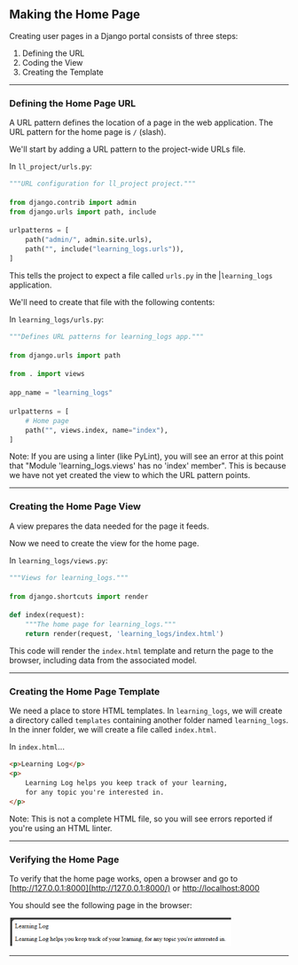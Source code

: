 ## Making the Home Page

Creating user pages in a Django portal consists of three steps:

1. Defining the URL
2. Coding the View
3. Creating the Template

---

### Defining the Home Page URL

A URL pattern defines the location of a page in the web application. The URL pattern for the home page is `/` (slash).

We'll start by adding a URL pattern to the project-wide URLs file.

In `ll_project/urls.py`:

```python
"""URL configuration for ll_project project."""

from django.contrib import admin
from django.urls import path, include

urlpatterns = [
    path("admin/", admin.site.urls),
    path("", include("learning_logs.urls")),
]
```

This tells the project to expect a file called `urls.py` in the |`learning_logs` application.

We'll need to create that file with the following contents:

In `learning_logs/urls.py`:

```python
"""Defines URL patterns for learning_logs app."""

from django.urls import path

from . import views

app_name = "learning_logs"

urlpatterns = [
    # Home page
    path("", views.index, name="index"),
]
```

Note: If you are using a linter (like PyLint), you will see an error
at this point that "Module 'learning_logs.views' has no 'index' 
member". This is because we have not yet created the view to which 
the URL pattern points.

---

### Creating the Home Page View

A view prepares the data needed for the page it feeds.

Now we need to create the view for the home page.

In `learning_logs/views.py`:

```python
"""Views for learning_logs."""

from django.shortcuts import render

def index(request):
    """The home page for learning_logs."""
    return render(request, 'learning_logs/index.html')
```

This code will render the `index.html` template and return the page 
to the browser, including data from the associated model.

---

### Creating the Home Page Template

We need a place to store HTML templates. In `learning_logs`, we will
create a directory called `templates` containing another folder named `learning_logs`. In the inner folder, we will create a file called `index.html`.

In `index.html`...

```html
<p>Learning Log</p>
<p>
    Learning Log helps you keep track of your learning,
    for any topic you're interested in.
</p>
```

Note: This is not a complete HTML file, so you will see errors
reported if you're using an HTML linter.

---

### Verifying the Home Page

To verify that the home page works, open a browser and go to
[http://127.0.0.1:8000](http://127.0.0.1:8000/) or
[http://localhost:8000](http://localhost:8000/)

You should see the following page in the browser:

<img src="../../images/home_page.png" alt="home page" style="width:400px;">

---
